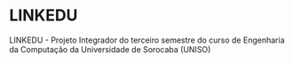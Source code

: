# LINKEDU

LINKEDU - Projeto Integrador do terceiro semestre do curso de Engenharia da Computação da Universidade de Sorocaba (UNISO)

